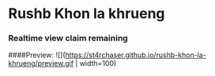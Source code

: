 # Rushb Khon la khrueng
### Realtime view claim remaining
####Preview:
![](https://st4rchaser.github.io/rushb-khon-la-khrueng/preview.gif | width=100)